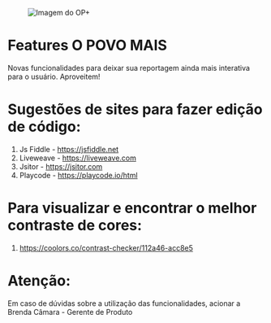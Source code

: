<!-- IMAGEM OP+ -->
<div class="image-op+">
    <figure>
        <img src="https://github.com/opovoonline/features-opovomais/assets/31142215/0b4371dd-63c4-4091-a774-0604b2adc727" alt="Imagem do OP+">
    </figure>
</div>
<!-- IMAGEM OP+ -->

# Features O POVO MAIS
Novas funcionalidades para deixar sua reportagem ainda mais interativa para o usuário. Aproveitem!

# Sugestões de sites para fazer edição de código: 
1. Js Fiddle - https://jsfiddle.net
2. Liveweave - https://liveweave.com
3. Jsitor - https://jsitor.com
4. Playcode - https://playcode.io/html

# Para visualizar e encontrar o melhor contraste de cores: 
1. https://coolors.co/contrast-checker/112a46-acc8e5

# Atenção:
Em caso de dúvidas sobre a utilização das funcionalidades, acionar a Brenda Câmara - Gerente de Produto 